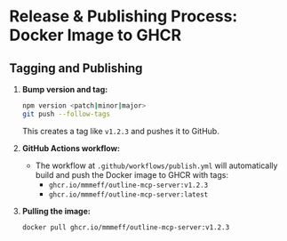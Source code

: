 # Release & Publishing Process: Docker Image to GHCR

## Tagging and Publishing

1. **Bump version and tag:**

   ```sh
   npm version <patch|minor|major>
   git push --follow-tags
   ```

   This creates a tag like `v1.2.3` and pushes it to GitHub.

2. **GitHub Actions workflow:**
   - The workflow at `.github/workflows/publish.yml` will automatically build and push the Docker image to GHCR with tags:
     - `ghcr.io/mmmeff/outline-mcp-server:v1.2.3`
     - `ghcr.io/mmmeff/outline-mcp-server:latest`

3. **Pulling the image:**
   ```sh
   docker pull ghcr.io/mmmeff/outline-mcp-server:v1.2.3
   ```

